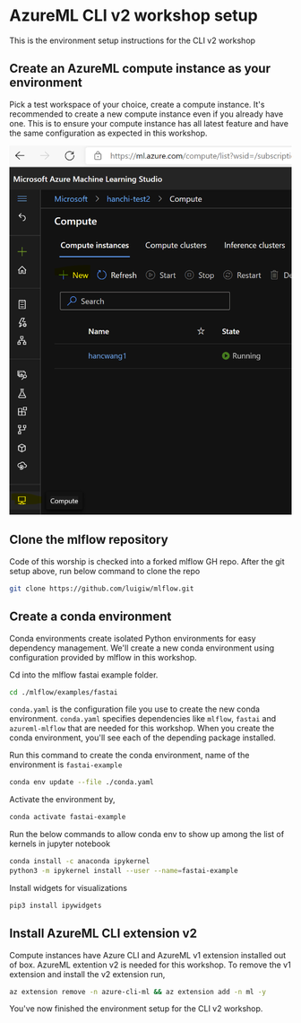 # AzureML CLI v2 workshop setup

This is the environment setup instructions for the CLI v2 workshop

## Create an AzureML compute instance as your environment

Pick a test workspace of your choice, create a compute instance. It's recommended to create a new compute instance even if you already have one. This is to ensure your compute instance has all latest feature and have the same configuration as expected in this workshop.

![New compute instance](./1.png)

## Clone the mlflow repository

Code of this worship is checked into a forked mlflow GH repo. After the git setup above, run below command to clone the repo

```bash
git clone https://github.com/luigiw/mlflow.git
```

## Create a conda environment

Conda environments create isolated Python environments for easy dependency management. We'll create a new conda environment using configuration provided by mlflow in this workshop.

Cd into the mlflow fastai example folder.

```bash
cd ./mlflow/examples/fastai
```

`conda.yaml` is the configuration file you use to create the new conda environment. `conda.yaml` specifies dependencies like `mlflow`, `fastai` and `azureml-mlflow` that are needed for this workshop. When you create the conda environment, you'll see each of the depending package installed.

Run this command to create the conda environment, name of the environment is `fastai-example`

```bash
conda env update --file ./conda.yaml
```

Activate the environment by,

```bash
conda activate fastai-example
```

Run the below commands to allow conda env to show up among the list of kernels in jupyter notebook
```bash
conda install -c anaconda ipykernel
python3 -m ipykernel install --user --name=fastai-example
```

Install widgets for visualizations
```bash
pip3 install ipywidgets
```

## Install AzureML CLI extension v2

Compute instances have Azure CLI and AzureML v1 extension installed out of box. AzureML extention v2 is needed for this workshop. To remove the v1 extension and install the v2 extension run,

```bash
az extension remove -n azure-cli-ml && az extension add -n ml -y
```

You've now finished the environment setup for the CLI v2 workshop.
